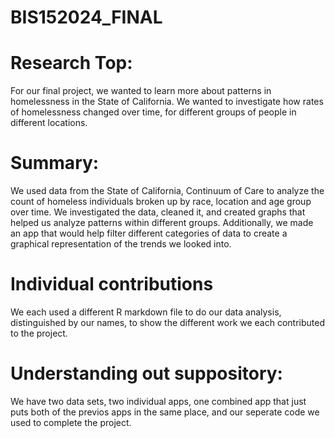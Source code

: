 # BIS152024_FINAL

# Research Top:

For our final project, we wanted to learn more about patterns in homelessness in the State of California. We wanted to investigate how rates of homelessness changed over time, for different groups of people in different locations.

# Summary:

We used data from the State of California, Continuum of Care to analyze the count of homeless individuals broken up by race, location and age group over time. We investigated the data, cleaned it, and created graphs that helped us analyze patterns within different groups. Additionally, we made an app that would help filter different categories of data to create a graphical representation of the trends we looked into.

# Individual contributions

We each used a different R markdown file to do our data analysis, distinguished by our names, to show the different work we each contributed to the project.

# Understanding out suppository:

We have two data sets, two individual apps, one combined app that just puts both of the previos apps in the same place, and our seperate code we used to complete the project.
